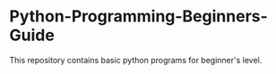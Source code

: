 # Python-Programming-Beginners-Guide
This repository contains basic python programs for beginner's level.
